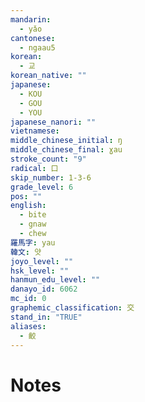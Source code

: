 ```yaml
---
mandarin:
  - yǎo
cantonese:
  - ngaau5
korean:
  - 교
korean_native: ""
japanese:
  - KOU
  - GOU
  - YOU
japanese_nanori: ""
vietnamese:
middle_chinese_initial: ŋ
middle_chinese_final: ɣau
stroke_count: "9"
radical: 口
skip_number: 1-3-6
grade_level: 6
pos: ""
english:
  - bite
  - gnaw
  - chew
羅馬字: yau
韓文: 얏
joyo_level: ""
hsk_level: ""
hanmun_edu_level: ""
danayo_id: 6062
mc_id: 0
graphemic_classification: 交
stand_in: "TRUE"
aliases:
  - 齩
---
```


# Notes
